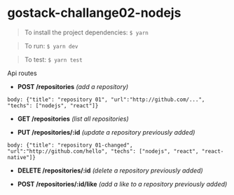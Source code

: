 # gostack-challange02-nodejs


> To install the project dependencies: `$ yarn`

> To run: `$ yarn dev`

> To test: `$ yarn test`

Api routes
* **POST /repositories** *(add a repository)*
```
body: {"title": "repository 01", "url":"http://github.com/...", "techs": ["nodejs", "react"]}
```

* **GET /repositories** *(list all repositories)*


* **PUT /repositories/:id** *(update a repository previously added)*
```
body: {"title": "repository 01-changed", "url":"http://github.com/hello", "techs": ["nodejs", "react", "react-native"]}
```

* **DELETE /repositories/:id** *(delete a repository previously added)*


* **POST /repositories/:id/like** *(add a like to a repository previously added)*
